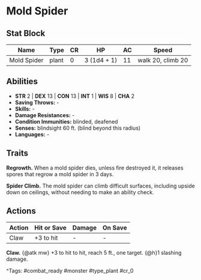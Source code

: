 # Mold Spider

## Stat Block

| Name | Type | CR | HP | AC | Speed |
|------|------|----|----|----|-------|
| Mold Spider | plant | 0 | 3 (1d4 + 1) | 11 | walk 20, climb 20 |

## Abilities

- **STR** 2 | **DEX** 13 | **CON** 13 | **INT** 1 | **WIS** 8 | **CHA** 2
- **Saving Throws:** -  
- **Skills:** -  
- **Damage Resistances:** -  
- **Condition Immunities:** blinded, deafened  
- **Senses:** blindsight 60 ft. (blind beyond this radius)  
- **Languages:** -

## Traits

**Regrowth.** When a mold spider dies, unless fire destroyed it, it releases spores that regrow a mold spider in 3 days.

**Spider Climb.** The mold spider can climb difficult surfaces, including upside down on ceilings, without needing to make an ability check.


## Actions

| Action | Hit or Save | Damage | On Save |
|--------|--------------|--------|----------|
| Claw | +3 to hit | - | - |

**Claw.** {@atk mw} +3 to hit to hit, reach 5 ft., one target. {@h}1 slashing damage.


^Tags: #combat_ready #monster #type_plant #cr_0